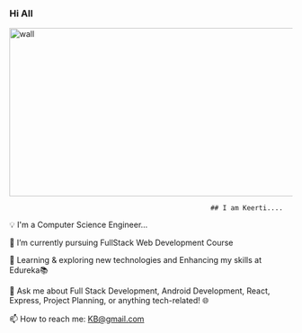 ### Hi All


<img src="https://github.com/keerti-B-1998/keerti-B-1998/assets/153301474/4f2b1c37-f4f0-4c72-b93e-24483791143b" alt="wall" width="900" height="300">


                                                      ## I am Keerti....
💡 I'm a Computer Science Engineer...

🔭 I’m currently pursuing FullStack Web Development Course

🌱 Learning & exploring new technologies and Enhancing my skills at Edureka📚

💬 Ask me about Full Stack Development, Android Development, React, Express, Project Planning, or anything tech-related! 🌐

📫 How to reach me: KB@gmail.com
